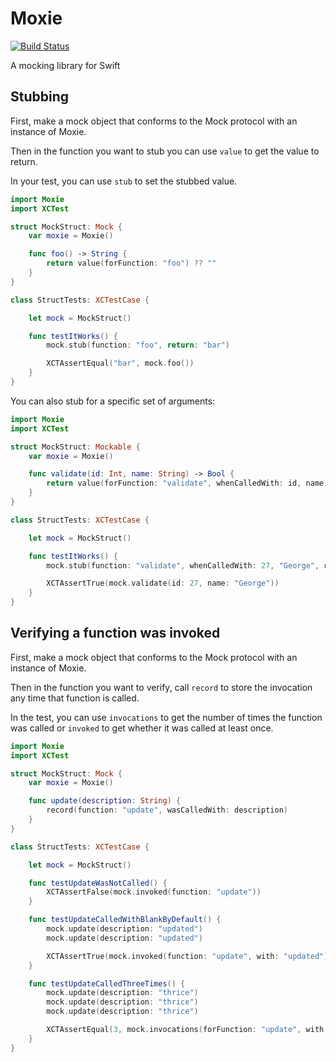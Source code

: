 # Moxie
[![Build Status](https://travis-ci.org/DarthStrom/MockingBird.svg?branch=master)](https://travis-ci.org/DarthStrom/MockingBird)

A mocking library for Swift

## Stubbing

First, make a mock object that conforms to the Mock protocol with an instance of Moxie.

Then in the function you want to stub you can use `value` to get the value to return.

In your test, you can use `stub` to set the stubbed value.

```swift
import Moxie
import XCTest

struct MockStruct: Mock {
    var moxie = Moxie()

    func foo() -> String {
        return value(forFunction: "foo") ?? ""
    }
}

class StructTests: XCTestCase {

    let mock = MockStruct()

    func testItWorks() {
        mock.stub(function: "foo", return: "bar")

        XCTAssertEqual("bar", mock.foo())
    }
}

```
You can also stub for a specific set of arguments:

```swift
import Moxie
import XCTest

struct MockStruct: Mockable {
    var moxie = Moxie()

    func validate(id: Int, name: String) -> Bool {
        return value(forFunction: "validate", whenCalledWith: id, name) ?? false
    }
}

class StructTests: XCTestCase {

    let mock = MockStruct()

    func testItWorks() {
        mock.stub(function: "validate", whenCalledWith: 27, "George", return: true)

        XCTAssertTrue(mock.validate(id: 27, name: "George"))
    }
}
```

## Verifying a function was invoked

First, make a mock object that conforms to the Mock protocol with an instance of Moxie.

Then in the function you want to verify, call `record` to store the invocation any time that function is called.

In the test, you can use `invocations` to get the number of times the function was called or `invoked` to get whether it was called at least once.

```swift
import Moxie
import XCTest

struct MockStruct: Mock {
    var moxie = Moxie()

    func update(description: String) {
        record(function: "update", wasCalledWith: description)
    }
}

class StructTests: XCTestCase {

    let mock = MockStruct()

    func testUpdateWasNotCalled() {
        XCTAssertFalse(mock.invoked(function: "update"))
    }

    func testUpdateCalledWithBlankByDefault() {
        mock.update(description: "updated")
        mock.update(description: "updated")

        XCTAssertTrue(mock.invoked(function: "update", with: "updated"))
    }

    func testUpdateCalledThreeTimes() {
        mock.update(description: "thrice")
        mock.update(description: "thrice")
        mock.update(description: "thrice")

        XCTAssertEqual(3, mock.invocations(forFunction: "update", with: "thrice"))
    }
}
```
